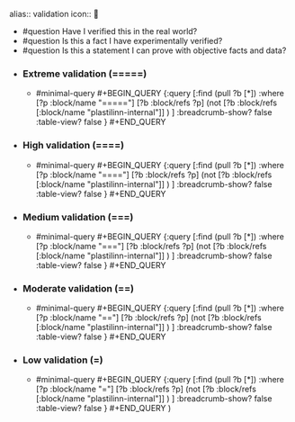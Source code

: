 alias:: validation
icon:: 🟰
- #question Have I verified this in the real world?
- #question Is this a fact I have experimentally verified?
- #question Is this a statement I can prove with objective facts and data?
- ### Extreme validation (=====)
  - #minimal-query
    #+BEGIN_QUERY
    {:query [:find (pull ?b [*])
      :where
      [?p :block/name "====="]
      [?b :block/refs ?p]
      (not 
         [?b :block/refs [:block/name "plastilinn-internal"]]
      )
     ]
    :breadcrumb-show? false
    :table-view? false
    }
    #+END_QUERY
- ### High validation (====)
  - #minimal-query
    #+BEGIN_QUERY
    {:query [:find (pull ?b [*])
      :where
      [?p :block/name "===="]
      [?b :block/refs ?p]
      (not 
         [?b :block/refs [:block/name "plastilinn-internal"]]
      )
     ]
    :breadcrumb-show? false
    :table-view? false
    }
    #+END_QUERY
- ### Medium validation (===)
  - #minimal-query
    #+BEGIN_QUERY
    {:query [:find (pull ?b [*])
      :where
      [?p :block/name "==="]
      [?b :block/refs ?p]
      (not 
         [?b :block/refs [:block/name "plastilinn-internal"]]
      )
     ]
    :breadcrumb-show? false
    :table-view? false
    }
    #+END_QUERY
- ### Moderate validation (==)
  - #minimal-query
    #+BEGIN_QUERY
    {:query [:find (pull ?b [*])
      :where
      [?p :block/name "=="]
      [?b :block/refs ?p]
      (not 
         [?b :block/refs [:block/name "plastilinn-internal"]]
      )
     ]
    :breadcrumb-show? false
    :table-view? false
    }
    #+END_QUERY
- ### Low validation (=)
  - #minimal-query
    #+BEGIN_QUERY
    {:query [:find (pull ?b [*])
      :where
      [?p :block/name "="]
      [?b :block/refs ?p]
      (not 
         [?b :block/refs [:block/name "plastilinn-internal"]]
      )
     ]
    :breadcrumb-show? false
    :table-view? false
    }
    #+END_QUERY
)
